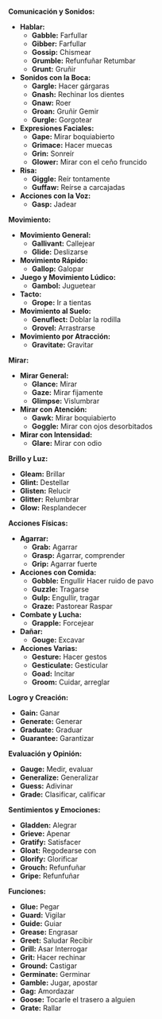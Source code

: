 

**Comunicación y Sonidos:**

*   **Hablar:**
    *   **Gabble:** Farfullar
    *   **Gibber:** Farfullar
    *   **Gossip:** Chismear
    *   **Grumble:** Refunfuñar   Retumbar
    *   **Grunt:** Gruñir
*   **Sonidos con la Boca:**
    *   **Gargle:** Hacer gárgaras
    *   **Gnash:** Rechinar los dientes
    *   **Gnaw:** Roer
    *   **Groan:** Gruñir   Gemir
    *   **Gurgle:** Gorgotear
*   **Expresiones Faciales:**
    *   **Gape:** Mirar boquiabierto
    *   **Grimace:** Hacer muecas
    *   **Grin:** Sonreír
    *   **Glower:** Mirar con el ceño fruncido
*   **Risa:**
    *   **Giggle:** Reír tontamente
    *   **Guffaw:** Reírse a carcajadas
*   **Acciones con la Voz:**
    *   **Gasp:** Jadear

**Movimiento:**

*   **Movimiento General:**
    *   **Gallivant:** Callejear
    *   **Glide:** Deslizarse
*   **Movimiento Rápido:**
    *   **Gallop:** Galopar
*   **Juego y Movimiento Lúdico:**
    *   **Gambol:** Juguetear
*   **Tacto:**
    *   **Grope:** Ir a tientas
*   **Movimiento al Suelo:**
    *   **Genuflect:** Doblar la rodilla
    *   **Grovel:** Arrastrarse
*   **Movimiento por Atracción:**
    *   **Gravitate:** Gravitar

**Mirar:**

*   **Mirar General:**
    *   **Glance:** Mirar
    *   **Gaze:** Mirar fijamente
    *   **Glimpse:** Vislumbrar
*   **Mirar con Atención:**
    *   **Gawk:** Mirar boquiabierto
    *   **Goggle:** Mirar con ojos desorbitados
*   **Mirar con Intensidad:**
    *   **Glare:** Mirar con odio

**Brillo y Luz:**

*   **Gleam:** Brillar
*   **Glint:** Destellar
*   **Glisten:** Relucir
*   **Glitter:** Relumbrar
*   **Glow:** Resplandecer

**Acciones Físicas:**

*   **Agarrar:**
    *   **Grab:** Agarrar
    *   **Grasp:** Agarrar, comprender
    *   **Grip:** Agarrar fuerte
*   **Acciones con Comida:**
    *   **Gobble:** Engullir   Hacer ruido de pavo
    *   **Guzzle:** Tragarse
    *   **Gulp:** Engullir, tragar
    *   **Graze:** Pastorear   Raspar
*   **Combate y Lucha:**
    *   **Grapple:** Forcejear
*   **Dañar:**
    *   **Gouge:** Excavar
*   **Acciones Varias:**
    *   **Gesture:** Hacer gestos
    *   **Gesticulate:** Gesticular
    *   **Goad:** Incitar
    *   **Groom:** Cuidar, arreglar

**Logro y Creación:**

*   **Gain:** Ganar
*   **Generate:** Generar
*   **Graduate:** Graduar
*   **Guarantee:** Garantizar

**Evaluación y Opinión:**

*   **Gauge:** Medir, evaluar
*   **Generalize:** Generalizar
*   **Guess:** Adivinar
*   **Grade:** Clasificar, calificar

**Sentimientos y Emociones:**

*   **Gladden:** Alegrar
*   **Grieve:** Apenar
*   **Gratify:** Satisfacer
*   **Gloat:** Regodearse con
*   **Glorify:** Glorificar
*   **Grouch:** Refunfuñar
*   **Gripe:** Refunfuñar

**Funciones:**

*   **Glue:** Pegar
*   **Guard:** Vigilar
*   **Guide:** Guiar
*   **Grease:** Engrasar
*   **Greet:** Saludar   Recibir
*   **Grill:** Asar   Interrogar
*   **Grit:** Hacer rechinar
*   **Ground:** Castigar
*   **Germinate:** Germinar
*   **Gamble:** Jugar, apostar
*   **Gag:** Amordazar
*   **Goose:** Tocarle el trasero a alguien
*   **Grate:** Rallar


